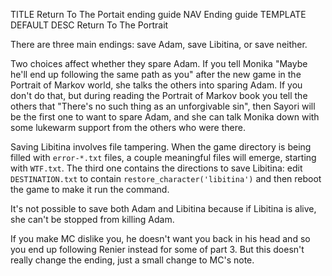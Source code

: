 TITLE Return To The Portait ending guide
NAV Ending guide
TEMPLATE DEFAULT
DESC Return To The Portrait

There are three main endings: save Adam, save Libitina, or save neither.

Two choices affect whether they spare Adam. If you tell Monika "Maybe he'll end up following the same path as you" after the new game in the Portrait of Markov world, she talks the others into sparing Adam. If you don't do that, but during reading the Portrait of Markov book you tell the others that "There's no such thing as an unforgivable sin", then Sayori will be the first one to want to spare Adam, and she can talk Monika down with some lukewarm support from the others who were there.

Saving Libitina involves file tampering. When the game directory is being filled with `error-*.txt` files, a couple meaningful files will emerge, starting with `WTF.txt`. The third one contains the directions to save Libitina: <span class="spoiler">edit `DESTINATION.txt` to contain `restore_character('libitina')` and then reboot the game to make it run the command</span>.

It's not possible to save both Adam and Libitina because if Libitina is alive, she can't be stopped from killing Adam.

If you make MC dislike you, he doesn't want you back in his head and so you end up following Renier instead for some of part 3. But this doesn't really change the ending, just a small change to MC's note.
